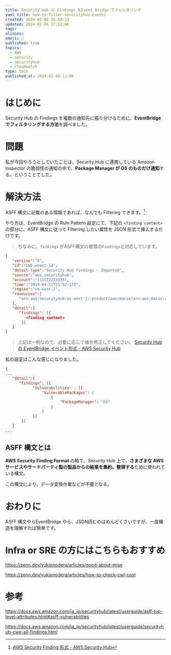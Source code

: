 ```yaml
---
title: Security Hub の Findings をEvent Bridge でフィルタリング
yaml_title: how-to-filter-securityhub-events
created: 2024-02-06 16:59:13
updated: 2024-02-06 17:52:06
tags: 
aliases: 
emoji: 📌
published: true
topics:
  - AWS
  - security
  - securityhub
  - Cloudwatch
type: tech
published_at: 2024-02-08 11:00
---
```


# はじめに

Security Hub の Findings を複数の通知先に振り分けるために、**EventBridge でフィルタリングする方法**を調べました。

# 問題

私が今回やろうとしていたことは、Security Hub に連携している Amazon Inspector の脆弱性の通知の中で、**Package Manager が OS のものだけ通知**する、ということでした。

# 解決方法

ASFF 構文に記載のある情報であれば、なんでも Filtering できます。[^page]

やり方は、EventBridge の Rule Pattern 設定にて、下記の `<finding content>` の部分に、ASFF 構文に従って Filtering したい属性を JSON 形式で挿入するだけです。
> ちなみに、`findings` がASFF構文の冒頭の`Findings`と対応しています。

```json
{
   "version":"0",
   "id":"CWE-event-id",
   "detail-type":"Security Hub Findings - Imported",
   "source":"aws.securityhub",
   "account":"111122223333",
   "time":"2019-04-11T21:52:17Z",
   "region":"us-west-2",
   "resources":[
      "arn:aws:securityhub:us-west-2::product/aws/macie/arn:aws:macie:us-west-2:111122223333:integtest/trigger/6294d71b927c41cbab915159a8f326a3/alert/f2893b211841"
   ],
   "detail":{
      "findings": [{
         <finding content>
       }]
   }
}
```
> 上記は一例なので、必要に応じて値を修正してください。
> [Security Hub の EventBridge イベント形式 - AWS Security Hub](https://docs.aws.amazon.com/ja_jp/securityhub/latest/userguide/securityhub-cwe-event-formats.html)

私の設定はこんな感じになりました。

```json
{
...
   "detail":{
      "findings": [{
	        "Vulnerabilities" : [{
				"VulnerablePackages": [
					{
						"PackageManager": "OS"
					}
				]
			}]
       }]
   }
...
```

## ASFF 構文とは

**AWS Security Finding Format** の略で、Security Hub 上で、**さまざまな AWS サービスやサードパーティ製の製品からの結果を集約、整理する**ために使われている構文。

この構文により、データ変換作業などが不要となる。

# おわりに
ASFF 構文やらEventBridge やら、JSON読むのはめんどくさいですが、一度構造を理解すれば簡単です。

# Infra or SRE の方にはこちらもおすすめ

https://zenn.dev/yukionodera/articles/good-about-mise

https://zenn.dev/yukionodera/articles/how-to-check-cwl-cost

# 参考

https://docs.aws.amazon.com/ja_jp/securityhub/latest/userguide/asff-top-level-attributes.html#asff-vulnerabilities

https://docs.aws.amazon.com/ja_jp/securityhub/latest/userguide/securityhub-cwe-all-findings.html

[^page]: [AWS Security Finding 形式 - AWS Security Hub](https://docs.aws.amazon.com/ja_jp/securityhub/latest/userguide/securityhub-findings-format-syntax.html)
